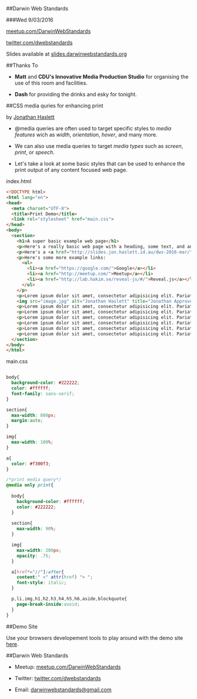##Darwin Web Standards

###Wed 9/03/2016

[meetup.com/DarwinWebStandards](http://www.meetup.com/DarwinWebStandards/)

[twitter.com/dwebstandards](https://twitter.com/dwebstandards)

Slides available at [slides.darwinwebstandards.org](http://slides.darwinwebstandards.org/)



##Thanks To

* **Matt** and **CDU's Innovative Media Production Studio** for organising the use of this room and facilities.

* **Dash** for providing the drinks and esky for tonight.



##CSS media quries for enhancing print

by [Jonathan Haslett](https://twitter.com/jonathanhaslett)


* @media queries are often used to target specific styles to *media features* wich as *width*, *orientation*, *hover*, and many more.

* We can also use media queries to target *media types* such as *screen*, *print*, or *speech*.

* Let's take a look at some basic styles that can be used to enhance the print output of any content focused web page.


index.html
```html
<!DOCTYPE html>
<html lang="en">
<head>
  <meta charset="UTF-8">
  <title>Print Demo</title>
  <link rel="stylesheet" href="main.css">
</head>
<body>
  <section>
    <h1>A super basic example web page</h1>
    <p>Here's a really basic web page with a heading, some text, and an image. Use your dev tools to take a look at the print styles and play around with it.</p>
    <p>Here's a <a href="http://slides.jon.haslett.id.au/dws-2016-mar/">link</a> to this month's matching slides, and here it is again as a relative <a href="../">link</a>.</p>
    <p>Here's some more example links:
      <ul>
        <li><a href="https://google.com/">Google</a></li>
        <li><a href="http://meetup.com/">Meetup</a></li>
        <li><a href="http://lab.hakim.se/reveal-js/#/">Reveal.js</a></li>
      </ul>
    </p>
    <p>Lorem ipsum dolor sit amet, consectetur adipisicing elit. Pariatur nam ab repellendus eos, voluptatum consequatur debitis. Eligendi praesentium nemo mollitia! Assumenda eum fugit vitae eveniet maiores! Cumque maxime expedita fugit.</p>
    <img src="image.jpg" alt="Jonathan Haslett" title="Jonathan Approves This Message">
    <p>Lorem ipsum dolor sit amet, consectetur adipisicing elit. Pariatur nam ab repellendus eos, voluptatum consequatur debitis. Eligendi praesentium nemo mollitia! Assumenda eum fugit vitae eveniet maiores! Cumque maxime expedita fugit.</p>
    <p>Lorem ipsum dolor sit amet, consectetur adipisicing elit. Pariatur nam ab repellendus eos, voluptatum consequatur debitis. Eligendi praesentium nemo mollitia! Assumenda eum fugit vitae eveniet maiores! Cumque maxime expedita fugit. Lorem ipsum dolor sit amet, consectetur adipisicing elit. Pariatur nam ab repellendus eos, voluptatum consequatur debitis. Eligendi praesentium nemo mollitia! Assumenda eum fugit vitae eveniet maiores! Cumque maxime expedita fugit. Lorem ipsum dolor sit amet, consectetur adipisicing elit. Pariatur nam ab repellendus eos, voluptatum consequatur debitis. Eligendi praesentium nemo mollitia! Assumenda eum fugit vitae eveniet maiores! Cumque maxime expedita fugit.</p>
    <p>Lorem ipsum dolor sit amet, consectetur adipisicing elit. Pariatur nam ab repellendus eos, voluptatum consequatur debitis. Eligendi praesentium nemo mollitia! Assumenda eum fugit vitae eveniet maiores! Cumque maxime expedita fugit.</p>
    <p>Lorem ipsum dolor sit amet, consectetur adipisicing elit. Pariatur nam ab repellendus eos, voluptatum consequatur debitis. Eligendi praesentium nemo mollitia! Assumenda eum fugit vitae eveniet maiores! Cumque maxime expedita fugit. Lorem ipsum dolor sit amet, consectetur adipisicing elit. Pariatur nam ab repellendus eos, voluptatum consequatur debitis. Eligendi praesentium nemo mollitia! Assumenda eum fugit vitae eveniet maiores! Cumque maxime expedita fugit. Lorem ipsum dolor sit amet, consectetur adipisicing elit. Pariatur nam ab repellendus eos, voluptatum consequatur debitis. Eligendi praesentium nemo mollitia! Assumenda eum fugit vitae eveniet maiores! Cumque maxime expedita fugit.</p>
    <p>Lorem ipsum dolor sit amet, consectetur adipisicing elit. Pariatur nam ab repellendus eos, voluptatum consequatur debitis. Eligendi praesentium nemo mollitia! Assumenda eum fugit vitae eveniet maiores! Cumque maxime expedita fugit.</p>
    <p>Lorem ipsum dolor sit amet, consectetur adipisicing elit. Pariatur nam ab repellendus eos, voluptatum consequatur debitis. Eligendi praesentium nemo mollitia! Assumenda eum fugit vitae eveniet maiores! Cumque maxime expedita fugit. Lorem ipsum dolor sit amet, consectetur adipisicing elit. Pariatur nam ab repellendus eos, voluptatum consequatur debitis. Eligendi praesentium nemo mollitia! Assumenda eum fugit vitae eveniet maiores! Cumque maxime expedita fugit. Lorem ipsum dolor sit amet, consectetur adipisicing elit. Pariatur nam ab repellendus eos, voluptatum consequatur debitis. Eligendi praesentium nemo mollitia! Assumenda eum fugit vitae eveniet maiores! Cumque maxime expedita fugit.</p>
  </section>
</body>
</html>
```


main.css
```css

body{
  background-color: #222222;
  color: #ffffff;
  font-family: sans-serif;
}

section{
  max-width: 800px;
  margin:auto;
}

img{
  max-width: 100%;
}

a{
  color: #f300f3;
}

/*print media query*/
@media only print{
  
  body{
    background-color: #ffffff;
    color: #222222;
  }
  
  section{
    max-width: 90%;
  }

  img{
    max-width: 200px;
    opacity: .75;
  }

  a[href*="//"]:after{
    content:" <" attr(href) "> ";
    font-style: italic;
  }

  p,li,img,h1,h2,h3,h4,h5,h6,aside,blockquote{
    page-break-inside:avoid;
  }
}
```


##Demo Site

Use your browsers developement tools to play around with the demo site [here](demo/).



##Darwin Web Standards

* Meetup: [meetup.com/DarwinWebStandards](http://www.meetup.com/DarwinWebStandards/)

* Twitter: [twitter.com/dwebstandards](https://twitter.com/dwebstandards)

* Email: [darwinwebstandards@gmail.com](mailto:darwinwebstandards@gmail.com)